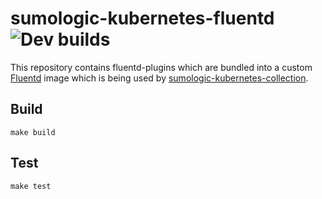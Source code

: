 # sumologic-kubernetes-fluentd ![Dev builds](https://github.com/SumoLogic/sumologic-kubernetes-fluentd/workflows/Dev%20builds/badge.svg)

This repository contains fluentd-plugins which are bundled into a custom
[Fluentd](https://github.com/fluent/fluentd) image which is being used by
[sumologic-kubernetes-collection](https://github.com/SumoLogic/sumologic-kubernetes-collection).

## Build

```shell
make build
```

## Test

```shell
make test
```
